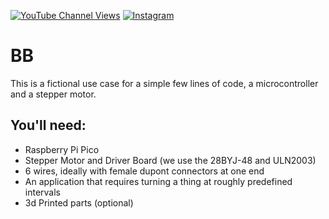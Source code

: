 [![YouTube Channel Views](https://img.shields.io/youtube/channel/views/UCz5BOU9J9pB_O0B8-rDjCWQ?style=flat&logo=youtube&logoColor=red&labelColor=white&color=ffed53)](https://www.youtube.com/channel/UCz5BOU9J9pB_O0B8-rDjCWQ) [![Instagram](https://img.shields.io/github/stars/veebch?style=flat&logo=github&logoColor=black&labelColor=white&color=ffed53)](https://www.instagram.com/v_e_e_b/)

# BB

This is a fictional use case for a simple few lines of code, a microcontroller and a stepper motor.

## You'll need:
- Raspberry Pi Pico
- Stepper Motor and Driver Board (we use the 28BYJ-48 and ULN2003)
- 6 wires, ideally with female dupont connectors at one end
- An application that requires turning a thing at roughly predefined intervals
- 3d Printed parts (optional)
